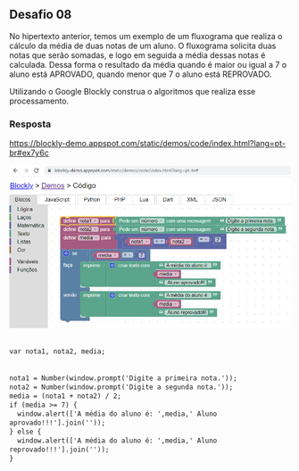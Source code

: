 ## Desafio 08

No hipertexto anterior, temos um exemplo de um fluxograma que realiza o cálculo da média de duas notas de um aluno. O fluxograma solicita duas notas que serão somadas, e logo em seguida a média dessas notas é calculada. Dessa forma o resultado da média quando é maior ou igual a 7 o aluno está APROVADO, quando menor que 7 o aluno está REPROVADO.

Utilizando o Google Blockly construa o algoritmos que realiza esse processamento.

### Resposta

https://blockly-demo.appspot.com/static/demos/code/index.html?lang=pt-br#ex7y6c

<img src = "img/notaAluno.png">

````

var nota1, nota2, media;


nota1 = Number(window.prompt('Digite a primeira nota.'));
nota2 = Number(window.prompt('Digite a segunda nota.'));
media = (nota1 + nota2) / 2;
if (media >= 7) {
  window.alert(['A média do aluno é: ',media,' Aluno aprovado!!!'].join(''));
} else {
  window.alert(['A média do aluno é: ',media,' Aluno reprovado!!!'].join(''));
}

````
